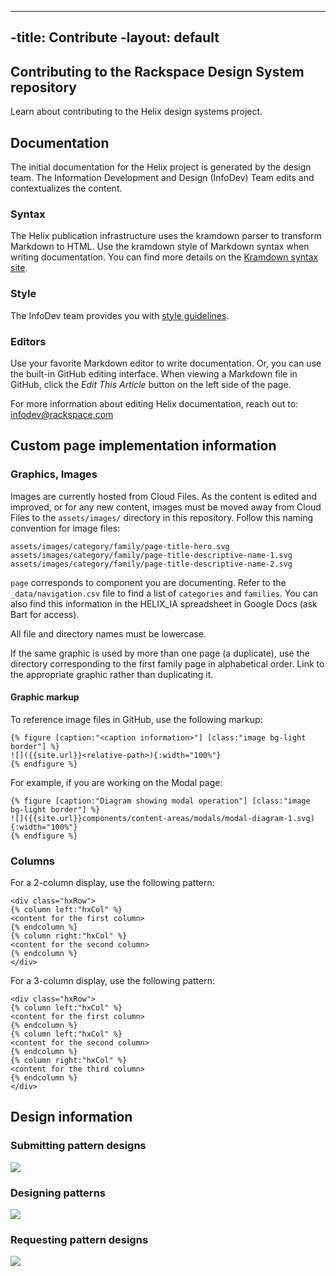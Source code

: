 ----
 -title: Contribute
 -layout: default
 ----

## Contributing to the Rackspace Design System repository

Learn about contributing to the Helix design systems project.

## Documentation

The initial documentation for the Helix project is generated by the
design team. The Information Development and Design (InfoDev) Team
edits and contextualizes the content.

### Syntax

The Helix publication infrastructure uses the kramdown parser to
transform Markdown to HTML. Use the kramdown style of Markdown syntax
when writing documentation. You can find more details on the [Kramdown
syntax site](https://kramdown.gettalong.org/syntax.html).

### Style

The InfoDev team provides you with [style
guidelines](https://github.com/rackerlabs/docs-rackspace/tree/master/doc/style-guide).

### Editors

Use your favorite Markdown editor to write documentation. Or, you can
use the built-in GitHub editing interface. When viewing a Markdown
file in GitHub, click the *Edit This Article* button on the left side
of the page.

For more information about editing Helix documentation, reach out to:
[infodev@rackspace.com](infodev@rackspace.com)

## Custom page implementation information

### Graphics, Images

Images are currently hosted from Cloud Files. As the content is edited
and improved, or for any new content, images must be moved away from
Cloud Files to the `assets/images/` directory in this repository.
Follow this naming convention for image files:

    assets/images/category/family/page-title-hero.svg
    assets/images/category/family/page-title-descriptive-name-1.svg
    assets/images/category/family/page-title-descriptive-name-2.svg

 `page` corresponds to component you are documenting. Refer to the
`_data/navigation.csv` file to find a list of `categories` and
`families`. You can also find this information in the HELIX_IA
spreadsheet in Google Docs (ask Bart for access).

All file and directory names must be lowercase.

If the same graphic is used by more than one page (a duplicate), use
the directory corresponding to the first family page in alphabetical
order. Link to the appropriate graphic rather than duplicating it.

#### Graphic markup

To reference image files in GitHub, use the following markup:

    {% figure [caption:"<caption information>"] [class:"image bg-light border"] %}
    ![]({{site.url}}<relative-path>){:width="100%"}
    {% endfigure %}

For example, if you are working on the Modal page:

    {% figure [caption:"Diagram showing modal operation"] [class:"image bg-light border"] %}
    ![]({{site.url}}components/content-areas/modals/modal-diagram-1.svg){:width="100%"}
    {% endfigure %}

### Columns

For a 2-column display, use the following pattern:

    <div class="hxRow">
    {% column left:"hxCol" %}
    <content for the first column>
    {% endcolumn %}
    {% column right:"hxCol" %}
    <content for the second column>
    {% endcolumn %}
    </div>

For a 3-column display, use the following pattern:

    <div class="hxRow">
    {% column left:"hxCol" %}
    <content for the first column>
    {% endcolumn %}
    {% column left:"hxCol" %}
    <content for the second column>
    {% endcolumn %}
    {% column right:"hxCol" %}
    <content for the third column>
    {% endcolumn %}
    </div>

## Design information

### Submitting pattern designs

<a href="http://c1ee333499ed5f44e56a-fa12562cfe810d69bedcc36a0ac289ef.r55.cf1.rackcdn.com/img/docs/Submitting-Pattern-Design-to-Helix.pdf" target="_blank"><img class="image bg-light border" src="http://c1ee333499ed5f44e56a-fa12562cfe810d69bedcc36a0ac289ef.r55.cf1.rackcdn.com/img/docs/Submitting-Pattern-Design-to-Helix.jpg"></a>

### Designing patterns

<a href="http://c1ee333499ed5f44e56a-fa12562cfe810d69bedcc36a0ac289ef.r55.cf1.rackcdn.com/img/docs/Designing-Pattern-for-Helix.pdf" target="_blank"><img class="image bg-light border" src="http://c1ee333499ed5f44e56a-fa12562cfe810d69bedcc36a0ac289ef.r55.cf1.rackcdn.com/img/docs/Designing-Pattern-for-Helix.jpg"></a>

### Requesting pattern designs

<a href="http://c1ee333499ed5f44e56a-fa12562cfe810d69bedcc36a0ac289ef.r55.cf1.rackcdn.com/img/docs/Requesting-Pattern-for-Helix.pdf" target="_blank"><img class="image bg-light border" src="http://c1ee333499ed5f44e56a-fa12562cfe810d69bedcc36a0ac289ef.r55.cf1.rackcdn.com/img/docs/Requesting-Pattern-for-Helix.jpg"></a>
